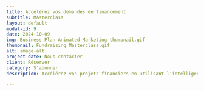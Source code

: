 ```yaml
---
title: Accélérez vos demandes de financement
subtitle: Masterclass
layout: default
modal-id: 9
date: 2024-10-09
img: Business Plan Animated Marketing thumbnail.gif
thumbnail: Fundraising Masterclass.gif
alt: image-alt
project-date: Nous contacter
client: Réserver
category: S'abonner
description: Accélérez vos projets financiers en utilisant l'intelligence artificielle pour automatiser et perfectionner vos démarches de financement. Dans cette formation, apprenez à identifier les points faibles, à déléguer intelligemment et à séduire vos investisseurs. Profitez d’un accompagnement sur mesure pour optimiser chaque étape de votre levée de fonds. Ne ratez pas cette opportunité de succès ! N'hésitez pas à nous contacter pour en savoir plus au sujet de nos autres masterclasses sur l'IA appliquée à la finance : Créez Votre Plan d'Affaires en Quelques Minutes ! ; Maximiser Votre Levée de fonds au Moment Parfait ; Déléguer, Automatiser, Éliminer ; Vendre Votre Potentiel - Le Secret d'une Acquisition ; Préparer la Documentation de Processus ; Démasquez les Angles Morts de Votre Entreprise ; Accélérer les solutions de financement à but non lucratif...

---
```


